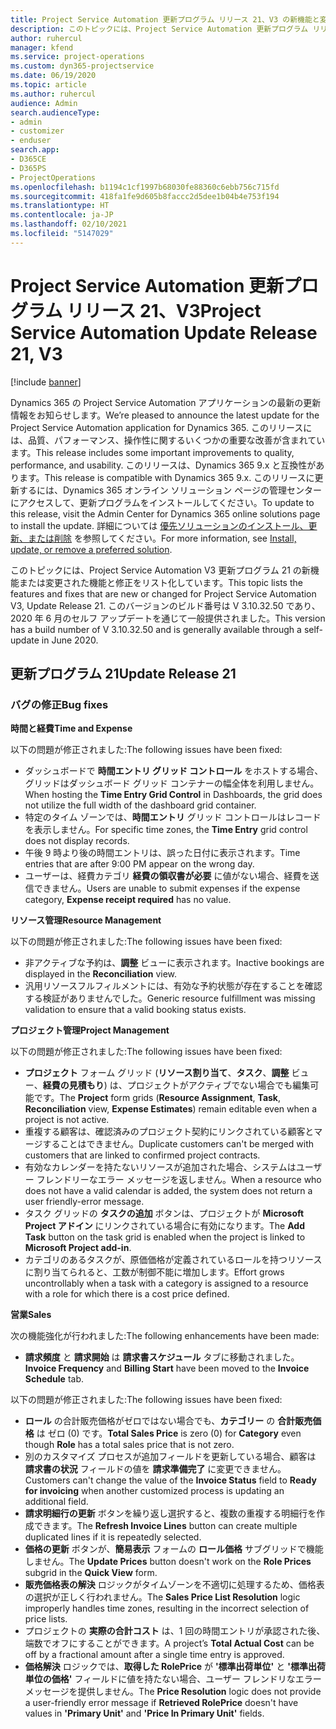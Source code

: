 ```yaml
---
title: Project Service Automation 更新プログラム リリース 21、V3 の新機能と変更点
description: このトピックには、Project Service Automation 更新プログラム リリース 21、V3 で利用可能な機能と修正をリスト化しています。
author: ruhercul
manager: kfend
ms.service: project-operations
ms.custom: dyn365-projectservice
ms.date: 06/19/2020
ms.topic: article
ms.author: ruhercul
audience: Admin
search.audienceType:
- admin
- customizer
- enduser
search.app:
- D365CE
- D365PS
- ProjectOperations
ms.openlocfilehash: b1194c1cf1997b68030fe88360c6ebb756c715fd
ms.sourcegitcommit: 418fa1fe9d605b8faccc2d5dee1b04b4e753f194
ms.translationtype: HT
ms.contentlocale: ja-JP
ms.lasthandoff: 02/10/2021
ms.locfileid: "5147029"
---
```

# <a name="project-service-automation-update-release-21-v3"></a><span data-ttu-id="2b53b-103">Project Service Automation 更新プログラム リリース 21、V3</span><span class="sxs-lookup"><span data-stu-id="2b53b-103">Project Service Automation Update Release 21, V3</span></span>

[!include [banner](../includes/psa-now-project-operations.md)]

<span data-ttu-id="2b53b-104">Dynamics 365 の Project Service Automation アプリケーションの最新の更新情報をお知らせします。</span><span class="sxs-lookup"><span data-stu-id="2b53b-104">We’re pleased to announce the latest update for the Project Service Automation application for Dynamics 365.</span></span> <span data-ttu-id="2b53b-105">このリリースには、品質、パフォーマンス、操作性に関するいくつかの重要な改善が含まれています。</span><span class="sxs-lookup"><span data-stu-id="2b53b-105">This release includes some important improvements to quality, performance, and usability.</span></span> <span data-ttu-id="2b53b-106">このリリースは、Dynamics 365 9.x と互換性があります。</span><span class="sxs-lookup"><span data-stu-id="2b53b-106">This release is compatible with Dynamics 365 9.x.</span></span> <span data-ttu-id="2b53b-107">このリリースに更新するには、Dynamics 365 オンライン ソリューション ページの管理センターにアクセスして、更新プログラムをインストールしてください。</span><span class="sxs-lookup"><span data-stu-id="2b53b-107">To update to this release, visit the Admin Center for Dynamics 365 online solutions page to install the update.</span></span> <span data-ttu-id="2b53b-108">詳細については [優先ソリューションのインストール、更新、または削除](https://docs.microsoft.com/power-platform/admin/install-remove-preferred-solution) を参照してください。</span><span class="sxs-lookup"><span data-stu-id="2b53b-108">For more information, see [Install, update, or remove a preferred solution](https://docs.microsoft.com/power-platform/admin/install-remove-preferred-solution).</span></span>

<span data-ttu-id="2b53b-109">このトピックには、Project Service Automation V3 更新プログラム 21 の新機能または変更された機能と修正をリスト化しています。</span><span class="sxs-lookup"><span data-stu-id="2b53b-109">This topic lists the features and fixes that are new or changed for Project Service Automation V3, Update Release 21.</span></span> <span data-ttu-id="2b53b-110">このバージョンのビルド番号は V 3.10.32.50 であり、2020 年 6 月のセルフ アップデートを通じて一般提供されました。</span><span class="sxs-lookup"><span data-stu-id="2b53b-110">This version has a build number of V 3.10.32.50 and is generally available through a self-update in June 2020.</span></span>

## <a name="update-release-21"></a><span data-ttu-id="2b53b-111">更新プログラム 21</span><span class="sxs-lookup"><span data-stu-id="2b53b-111">Update Release 21</span></span>

### <a name="bug-fixes"></a><span data-ttu-id="2b53b-112">バグの修正</span><span class="sxs-lookup"><span data-stu-id="2b53b-112">Bug fixes</span></span>

<span data-ttu-id="2b53b-113">**時間と経費**</span><span class="sxs-lookup"><span data-stu-id="2b53b-113">**Time and Expense**</span></span>

<span data-ttu-id="2b53b-114">以下の問題が修正されました:</span><span class="sxs-lookup"><span data-stu-id="2b53b-114">The following issues have been fixed:</span></span>

- <span data-ttu-id="2b53b-115">ダッシュボードで **時間エントリ グリッド コントロール** をホストする場合、グリッドはダッシュボード グリッド コンテナーの幅全体を利用しません。</span><span class="sxs-lookup"><span data-stu-id="2b53b-115">When hosting the **Time Entry Grid Control** in Dashboards, the grid does not utilize the full width of the dashboard grid container.</span></span>
- <span data-ttu-id="2b53b-116">特定のタイム ゾーンでは、**時間エントリ** グリッド コントロールはレコードを表示しません。</span><span class="sxs-lookup"><span data-stu-id="2b53b-116">For specific time zones, the **Time Entry** grid control does not display records.</span></span>
- <span data-ttu-id="2b53b-117">午後 9 時より後の時間エントリは、誤った日付に表示されます。</span><span class="sxs-lookup"><span data-stu-id="2b53b-117">Time entries that are after 9:00 PM appear on the wrong day.</span></span>
- <span data-ttu-id="2b53b-118">ユーザーは、経費カテゴリ **経費の領収書が必要** に値がない場合、経費を送信できません。</span><span class="sxs-lookup"><span data-stu-id="2b53b-118">Users are unable to submit expenses if the expense category, **Expense receipt required** has no value.</span></span>

<span data-ttu-id="2b53b-119">**リソース管理**</span><span class="sxs-lookup"><span data-stu-id="2b53b-119">**Resource Management**</span></span>

<span data-ttu-id="2b53b-120">以下の問題が修正されました:</span><span class="sxs-lookup"><span data-stu-id="2b53b-120">The following issues have been fixed:</span></span>

- <span data-ttu-id="2b53b-121">非アクティブな予約は、**調整** ビューに表示されます。</span><span class="sxs-lookup"><span data-stu-id="2b53b-121">Inactive bookings are displayed in the **Reconciliation** view.</span></span>
- <span data-ttu-id="2b53b-122">汎用リソースフルフィルメントには、有効な予約状態が存在することを確認する検証がありませんでした。</span><span class="sxs-lookup"><span data-stu-id="2b53b-122">Generic resource fulfillment was missing validation to ensure that a valid booking status exists.</span></span>

<span data-ttu-id="2b53b-123">**プロジェクト管理**</span><span class="sxs-lookup"><span data-stu-id="2b53b-123">**Project Management**</span></span>

<span data-ttu-id="2b53b-124">以下の問題が修正されました:</span><span class="sxs-lookup"><span data-stu-id="2b53b-124">The following issues have been fixed:</span></span>

- <span data-ttu-id="2b53b-125">**プロジェクト** フォーム グリッド (**リソース割り当て**、**タスク**、**調整** ビュー、**経費の見積もり**) は、プロジェクトがアクティブでない場合でも編集可能です。</span><span class="sxs-lookup"><span data-stu-id="2b53b-125">The **Project** form grids (**Resource Assignment**, **Task**, **Reconciliation** view, **Expense Estimates**) remain editable even when a project is not active.</span></span>
- <span data-ttu-id="2b53b-126">重複する顧客は、確認済みのプロジェクト契約にリンクされている顧客とマージすることはできません。</span><span class="sxs-lookup"><span data-stu-id="2b53b-126">Duplicate customers can't be merged with customers that are linked to confirmed project contracts.</span></span>
- <span data-ttu-id="2b53b-127">有効なカレンダーを持たないリソースが追加された場合、システムはユーザー フレンドリーなエラー メッセージを返しません。</span><span class="sxs-lookup"><span data-stu-id="2b53b-127">When a resource who does not have a valid calendar is added, the system does not return a user friendly-error message.</span></span>
- <span data-ttu-id="2b53b-128">タスク グリッドの **タスクの追加** ボタンは、プロジェクトが **Microsoft Project アドイン** にリンクされている場合に有効になります。</span><span class="sxs-lookup"><span data-stu-id="2b53b-128">The **Add Task** button on the task grid is enabled when the project is linked to **Microsoft Project add-in**.</span></span>
- <span data-ttu-id="2b53b-129">カテゴリのあるタスクが、原価価格が定義されているロールを持つリソースに割り当てられると、工数が制御不能に増加します。</span><span class="sxs-lookup"><span data-stu-id="2b53b-129">Effort grows uncontrollably when a task with a category is assigned to a resource with a role for which there is a cost price defined.</span></span>

<span data-ttu-id="2b53b-130">**営業**</span><span class="sxs-lookup"><span data-stu-id="2b53b-130">**Sales**</span></span>

<span data-ttu-id="2b53b-131">次の機能強化が行われました:</span><span class="sxs-lookup"><span data-stu-id="2b53b-131">The following enhancements have been made:</span></span>

- <span data-ttu-id="2b53b-132">**請求頻度** と **請求開始** は **請求書スケジュール** タブに移動されました。</span><span class="sxs-lookup"><span data-stu-id="2b53b-132">**Invoice Frequency** and **Billing Start** have been moved to the **Invoice Schedule** tab.</span></span>

<span data-ttu-id="2b53b-133">以下の問題が修正されました:</span><span class="sxs-lookup"><span data-stu-id="2b53b-133">The following issues have been fixed:</span></span>

- <span data-ttu-id="2b53b-134">**ロール** の合計販売価格がゼロではない場合でも、**カテゴリー** の **合計販売価格** は ゼロ (0) です。</span><span class="sxs-lookup"><span data-stu-id="2b53b-134">**Total Sales Price** is zero (0) for **Category** even though **Role** has a total sales price that is not zero.</span></span>
- <span data-ttu-id="2b53b-135">別のカスタマイズ プロセスが追加フィールドを更新している場合、顧客は **請求書の状況** フィールドの値を **請求準備完了** に変更できません。</span><span class="sxs-lookup"><span data-stu-id="2b53b-135">Customers can't change the value of the **Invoice Status** field to **Ready for invoicing** when another customized process is updating an additional field.</span></span>
- <span data-ttu-id="2b53b-136">**請求明細行の更新** ボタンを繰り返し選択すると、複数の重複する明細行を作成できます。</span><span class="sxs-lookup"><span data-stu-id="2b53b-136">The **Refresh Invoice Lines** button can create multiple duplicated lines if it is repeatedly selected.</span></span>
- <span data-ttu-id="2b53b-137">**価格の更新** ボタンが、**簡易表示** フォームの **ロール価格** サブグリッドで機能しません。</span><span class="sxs-lookup"><span data-stu-id="2b53b-137">The **Update Prices** button doesn't work on the **Role Prices** subgrid in the **Quick View** form.</span></span>
- <span data-ttu-id="2b53b-138">**販売価格表の解決** ロジックがタイムゾーンを不適切に処理するため、価格表の選択が正しく行われません。</span><span class="sxs-lookup"><span data-stu-id="2b53b-138">The **Sales Price List Resolution** logic improperly handles time zones, resulting in the incorrect selection of price lists.</span></span>
- <span data-ttu-id="2b53b-139">プロジェクトの **実際の合計コスト** は、1 回の時間エントリが承認された後、端数でオフにすることができます。</span><span class="sxs-lookup"><span data-stu-id="2b53b-139">A project’s **Total Actual Cost** can be off by a fractional amount after a single time entry is approved.</span></span>
- <span data-ttu-id="2b53b-140">**価格解決** ロジックでは、**取得した RolePrice** が **'標準出荷単位'** と **'標準出荷単位の価格'** フィールドに値を持たない場合、ユーザー フレンドリなエラー メッセージを提供しません。</span><span class="sxs-lookup"><span data-stu-id="2b53b-140">The **Price Resolution** logic does not provide a user-friendly error message if **Retrieved RolePrice** doesn't have values in **'Primary Unit'** and **'Price In Primary Unit'** fields.</span></span>
